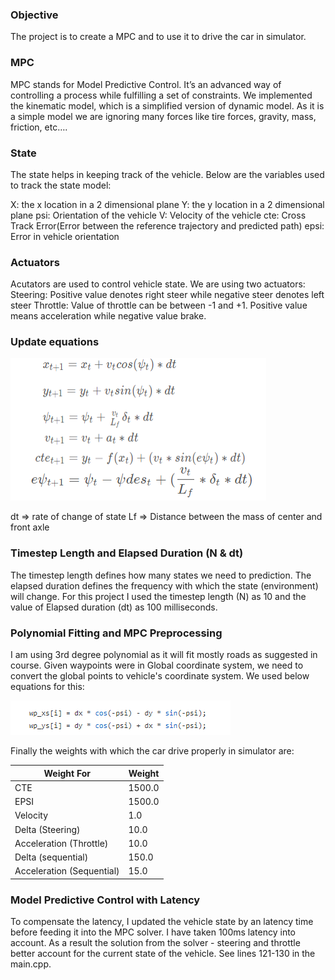 ### Objective
The project is to create a MPC and to use it to drive the car in simulator.

### MPC
MPC stands for Model Predictive Control. It’s an advanced way of controlling a process while
fulfilling a set of constraints. We implemented the kinematic model, which is a simplified version
of dynamic model. As it is a simple model we are ignoring many forces like tire forces, gravity, mass, friction, etc….

### State
The state helps in keeping track of the vehicle. Below are the variables used to track the state model:

X: the x location in a 2 dimensional plane
Y: the y location in a 2 dimensional plane
psi: Orientation of the vehicle
V: Velocity of the vehicle
cte: Cross Track Error(Error between the reference trajectory and predicted path)
epsi: Error in vehicle orientation

### Actuators
Acutators are used to control vehicle state. We are using two actuators:
Steering: Positive value denotes right steer while negative steer denotes left steer
Throttle: Value of throttle can be between -1 and +1. Positive value means acceleration while negative value brake.

### Update equations
![alt text](https://raw.githubusercontent.com/Keshav-Aggarwal/CarND-MPC-Project/master/Equations.PNG)

dt => rate of change of state
Lf => Distance between the mass of center and front axle

### Timestep Length and Elapsed Duration (N & dt)
The timestep length defines how many states we need to prediction. The
elapsed duration defines the frequency with which the state (environment) will change.
For this project I used the timestep length (N) as 10 and the value of Elapsed duration (dt) as 100
milliseconds.

### Polynomial Fitting and MPC Preprocessing
I am using 3rd degree polynomial as it will fit mostly roads as suggested in course. 
Given waypoints were in Global coordinate system, we need to convert the global points to vehicle's coordinate system. We used below equations for this:

![alt text](https://raw.githubusercontent.com/Keshav-Aggarwal/CarND-MPC-Project/master/Equations_x.PNG)

Finally the weights with which the car drive properly in simulator are:

|Weight For   | Weight  |
|---|---|
| CTE  | 1500.0  |
| EPSI  | 1500.0  |
| Velocity  | 1.0  |
|  Delta (Steering)  |10.0   |
| Acceleration (Throttle)  | 10.0  |
| Delta (sequential)   | 150.0  |
| Acceleration (Sequential)  | 15.0  |

### Model Predictive Control with Latency
To compensate the latency, I updated the vehicle state by an latency time before feeding it into the MPC solver. I have taken 100ms latency into account.
As a result the solution from the solver - steering and throttle better account for the current state of the vehicle.
See lines 121-130 in the main.cpp.
